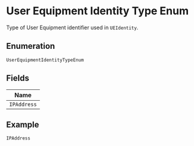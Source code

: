 
# User Equipment Identity Type Enum

Type of User Equipment identifier used in `UEIdentity`.

## Enumeration

`UserEquipmentIdentityTypeEnum`

## Fields

| Name |
|  --- |
| `IPAddress` |

## Example

```
IPAddress
```

